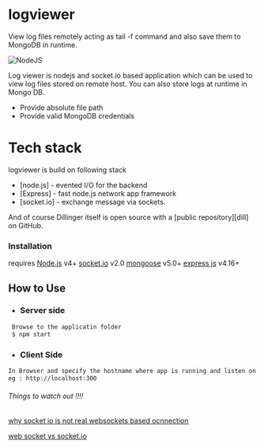 # logviewer
View log files remotely acting as tail -f command and also save them to MongoDB in runtime.

![NodeJS](https://img.shields.io/badge/Powered%20by-NODEJS-brightgreen.svg)


Log viewer is nodejs and socket.io based application which can be used to view log files stored on remote host.
You can also store logs at runtime in Mongo DB.

  - Provide absolute file path
  - Provide valid MongoDB credentials



# Tech stack 
logviewer is build on following stack

* [node.js] - evented I/O for the backend
* [Express] - fast node.js network app framework
* [socket.io] - exchange message via sockets.


And of course Dillinger itself is open source with a [public repository][dill]
 on GitHub.

### Installation

requires 
[Node.js](https://nodejs.org/) v4+
[socket.io](https://socket.io) v2.0
[mongoose](https://mongoosejs.com/) v5.0+
[express js](https://expressjs.com/) v4.16+

## How to Use

* ### Server side
```sh
 Browse to the applicatin folder
 $ npm start
```

* ### Client Side

```sh
In Browser and specify the hostname where app is running and listen on port 3000
eg : http://localhost:300
```

###### Things to watch out !!!!
[why socket io is not real websockets based ocnnection](https://davidwalsh.name/websocket)


[web socket vs socket.io](https://stackoverflow.com/questions/10112178/differences-between-socket-io-and-websockets)

